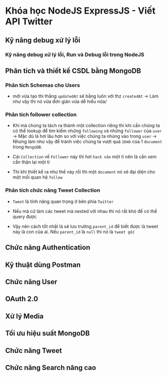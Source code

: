 # Khóa học NodeJS ExpressJS - Viết API Twitter

## Kỹ năng debug xử lý lỗi

### Kỹ năng debug xử lý lỗi, Run và Debug lỗi trong NodeJS

## Phân tích và thiết kế CSDL bằng MongoDB

### Phân tích Schemas cho Users

- mới vừa tạo thì thằng `updatedAt` sẽ bằng luôn với thz `createdAt` -> Làm như vậy thì nó vừa đơn giản vừa dễ hiểu nữa/

### Phân tích follower collection

- Khi mà chúng ta tách ra thành một collection riêng thì khi cần chúng ta có thể lookup để tìm kiếm những `following` và những `follower` của `user` -> Mặc dù là hơi lâu hơn so với việc chúng ta nhúng vào trong `user` -> Nhưng làm như vậy để tránh việc chúng ta vượt quá `16mb` của 1 `document` trong `MongoDB`.

- Cái `Collection` về `Follower` này thì hơi `hack não` một tí nên là cần xem cẩn thận lại một tí

- Thì khi thiết kế ra như thế này rồi thì một `document` nó sẽ đại diện cho một mối quan hệ `follow`

### Phân tích chức năng Tweet Collection

- `Tweet` là tính năng quan trọng ở bên phía `Twitter`

- Nếu mà cứ làm các tweet mà nested với nhau thì nó rất khó để có thể query được

- Vậy nên cách tốt nhất là sẽ lưu trường `parent_id` để biết được là tweet này là con của ai. Nếu `parent_id` là `null` thì nó là `tweet gốc`

## Chức năng Authentication

## Kỹ thuật dùng Postman

## Chức năng User

## OAuth 2.0

## Xử lý Media

## Tối ưu hiệu suất MongoDB

## Chức năng Tweet

## Chức năng Search nâng cao
